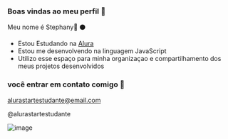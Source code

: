 ### Boas vindas ao meu perfil 💙 

Meu nome é Stephany🪪 ⚫

- Estou Estudando na [Alura](https://www.alura.com.br)
- Estou me desenvolvendo na linguagem JavaScript
- Utilizo esse espaço para minha organizaçao e compartilhamento dos meus projetos desenvolvidos
  
 ### você entrar em contato comigo 📲

alurastartestudante@email.com

@alurastartestudante

![image](https://github.com/user-attachments/assets/68ec6ec1-2f59-48a0-a7fe-dc5e7b36562a)

